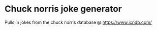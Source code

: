 # Chuck norris joke generator

Pulls in jokes from the chuck norris database @ https://www.icndb.com/
